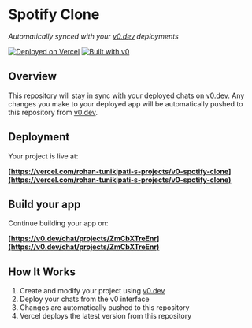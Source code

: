 # Spotify Clone

*Automatically synced with your [v0.dev](https://v0.dev) deployments*

[![Deployed on Vercel](https://img.shields.io/badge/Deployed%20on-Vercel-black?style=for-the-badge&logo=vercel)](https://vercel.com/rohan-tunikipati-s-projects/v0-spotify-clone)
[![Built with v0](https://img.shields.io/badge/Built%20with-v0.dev-black?style=for-the-badge)](https://v0.dev/chat/projects/ZmCbXTreEnr)

## Overview

This repository will stay in sync with your deployed chats on [v0.dev](https://v0.dev).
Any changes you make to your deployed app will be automatically pushed to this repository from [v0.dev](https://v0.dev).

## Deployment

Your project is live at:

**[https://vercel.com/rohan-tunikipati-s-projects/v0-spotify-clone](https://vercel.com/rohan-tunikipati-s-projects/v0-spotify-clone)**

## Build your app

Continue building your app on:

**[https://v0.dev/chat/projects/ZmCbXTreEnr](https://v0.dev/chat/projects/ZmCbXTreEnr)**

## How It Works

1. Create and modify your project using [v0.dev](https://v0.dev)
2. Deploy your chats from the v0 interface
3. Changes are automatically pushed to this repository
4. Vercel deploys the latest version from this repository